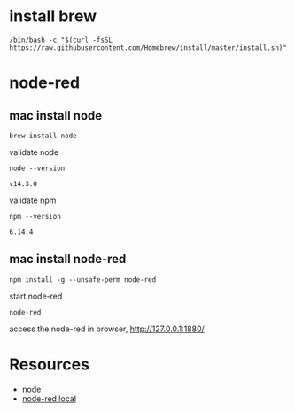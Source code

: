 # install brew

```
/bin/bash -c "$(curl -fsSL https://raw.githubusercontent.com/Homebrew/install/master/install.sh)"
```

# node-red

## mac install node

```
brew install node
```

validate node

```
node --version

v14.3.0
```

validate npm
```
npm --version

6.14.4
```

## mac install node-red

```
npm install -g --unsafe-perm node-red
```

start node-red
```
node-red
```

access the node-red in browser,  http://127.0.0.1:1880/


# Resources
- [node](https://nodejs.dev/)
- [node-red local](https://nodered.org/docs/getting-started/local)
